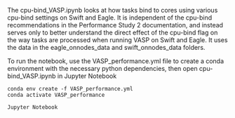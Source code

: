 The cpu-bind_VASP.ipynb looks at how tasks bind to cores using various cpu-bind settings on Swift and Eagle. It is independent of the cpu-bind recommendations in the Performance Study 2 documentation, and instead serves only to better understand the direct effect of the cpu-bind flag on the way tasks are processed when running VASP on Swift and Eagle. It uses the data in the eagle_onnodes_data and swift_onnodes_data folders. 

To run the notebook, use the VASP_performance.yml file to create a conda environment with the necessary python dependencies, then open cpu-bind_VASP.ipynb in Jupyter Notebook

```
conda env create -f VASP_performance.yml
conda activate VASP_performance

Jupyter Notebook
```
